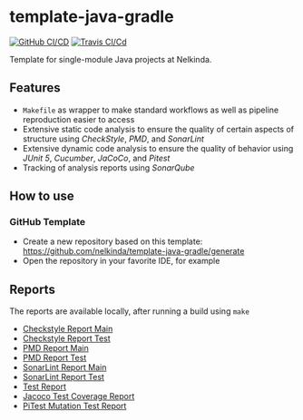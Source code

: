 # template-java-gradle

[![GitHub CI/CD](https://github.com/nelkinda/template-java-gradle/workflows/CI/CD/badge.svg)](https://github.com/nelkinda/template-java-gradle/actions)
[![Travis CI/Cd](https://travis-ci.org/nelkinda/template-java-gradle.svg)](https://travis-ci.org/nelkinda/template-java-gradle)

Template for single-module Java projects at Nelkinda.

## Features
- `Makefile` as wrapper to make standard workflows as well as pipeline reproduction easier to access
- Extensive static code analysis to ensure the quality of certain aspects of structure using _CheckStyle_, _PMD_, and _SonarLint_
- Extensive dynamic code analysis to ensure the quality of behavior using _JUnit 5_, _Cucumber_, _JaCoCo_, and _Pitest_
- Tracking of analysis reports using _SonarQube_

## How to use

### GitHub Template
- Create a new repository based on this template: https://github.com/nelkinda/template-java-gradle/generate
- Open the repository in your favorite IDE, for example

<!-- TODO Replace this README -->
## Reports
The reports are available locally, after running a build using `make`
* [Checkstyle Report Main](build/reports/checkstyle/checkstyleMain/report.html)
* [Checkstyle Report Test](build/reports/checkstyle/checkstyleTest/report.html)
* [PMD Report Main](build/reports/pmd/pmdMain/report.html)
* [PMD Report Test](build/reports/pmd/pmdTest/report.html)
* [SonarLint Report Main](build/reports/sonarlint/sonarlintMain/report.html)
* [SonarLint Report Test](build/reports/sonarlint/sonarlintTest/report.html)
* [Test Report](build/reports/test/test/html/index.html)
* [Jacoco Test Coverage Report](build/reports/jacoco/test/html/index.html)
* [PiTest Mutation Test Report](build/reports/pitest/index.html)
